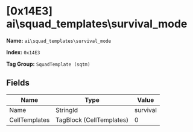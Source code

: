 # [0x14E3] ai\squad_templates\survival_mode

**Name:** ```ai\squad_templates\survival_mode```

**Index:** ```0x14E3```

**Tag Group:** ```SquadTemplate (sqtm)```

## Fields

Name	| Type	| Value
---	|---	|---	|
Name	|StringId	|survival
CellTemplates	|TagBlock (CellTemplates)	|0


